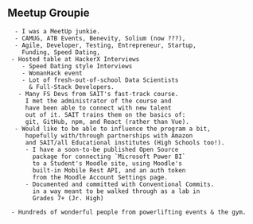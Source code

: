 ## Meetup Groupie
      - I was a MeetUp junkie.
      - CAMUG, ATB Events, Benevity, Solium (now ???),
      - Agile, Developer, Testing, Entrepreneur, Startup,
        Funding, Speed Dating, 
     - Hosted table at HackerX Interviews
        - Speed Dating style Interviews
        - WomanHack event
        - Lot of fresh-out-of-school Data Scientists
          & Full-Stack Developers.
       - Many FS Devs from SAIT's fast-track course.
         I met the administrator of the course and 
         have been able to connect with new talent
         out of it. SAIT trains them on the basics of:
         git, GitHub, npm, and React (rather than Vue).
      - Would like to be able to influence the program a bit, 
         hopefully with/through partnerships with Amazon
         and SAIT/all Educational institutes (High Schools too!).
         - I have a soon-to-be published Open Source
           package for connecting `Microsoft Power BI`
           to a Student's Moodle site, using Moodle's
           built-in Mobile Rest API, and an auth token
           from the Moodle Account Settings page.
         - Documented and committed with Conventional Commits.
           in a way meant to be walked through as a lab in
           Grades 7+ (Jr. High)

     - Hundreds of wonderful people from powerlifting events & the gym.